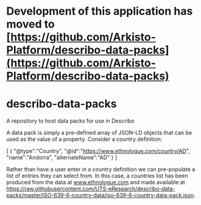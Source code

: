 # Development of this application has moved to [https://github.com/Arkisto-Platform/describo-data-packs](https://github.com/Arkisto-Platform/describo-data-packs)

# describo-data-packs

A repository to host data packs for use in Describo


A data pack is simply a pre-defined array of JSON-LD objects that can be used as the value of a property. Consider a country definition:

[
  {
      "@type":"Country",
      "@id":"https://www.ethnologue.com/country/AD",
      "name":"Andorra",
      "alternateName":"AD"
  }
]

Rather than have a user enter in a country definition we can pre-populate a list of entries they can select from. 
In this case, a countries list has been produced from the data at www.ethnologue.com and made 
available at https://raw.githubusercontent.com/UTS-eResearch/describo-data-packs/master/ISO-639-6-country-data/iso-639-6-country-data-pack.json.
